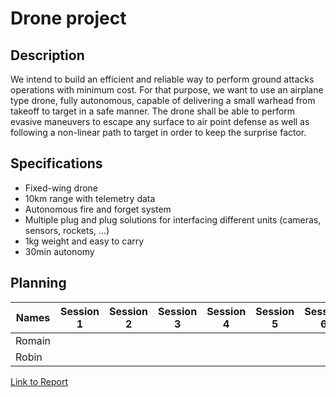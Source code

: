 # Drone project

## Description

We intend to build an efficient and reliable way to perform ground attacks operations with minimum cost. For that purpose, we want to use an airplane type drone, fully autonomous, capable of delivering a small warhead from takeoff to target in a safe manner. The drone shall be able to perform evasive maneuvers to escape any surface to air point defense as well as following a non-linear path to target in order to keep the surprise factor.

## Specifications

* Fixed-wing drone
* 10km range with telemetry data
* Autonomous fire and forget system
* Multiple plug and plug solutions for interfacing different units (cameras, sensors, rockets, ...)
* 1kg weight and easy to carry
* 30min autonomy

## Planning

| Names  | Session 1 | Session 2 | Session 3 | Session 4 | Session 5 | Session 6 | Session 7 | Session 8 |
|--------|-----------|-----------|-----------|-----------|-----------|-----------|-----------|-----------|
| Romain |           |           |           |           |           |           |           |           |
| Robin  |           |           |           |           |           |           |           |           |

[Link to Report](REPORT.md)
